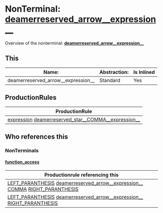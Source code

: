 # NonTerminal: **[deamerreserved_arrow__expression__](./deamerreserved_arrow__expression__.md)**

Overview of the nonterminal: **[deamerreserved_arrow__expression__](./deamerreserved_arrow__expression__.md)**



## This

| Name:                | Abstraction:    | Is Inlined |
| -------------------- | --------------- | ---------- |
| deamerreserved_arrow__expression__ | Standard | Yes |



## ProductionRules

| ProductionRule |
| ---- |
| [expression](./expression.md) [deamerreserved_star__COMMA__expression__](./deamerreserved_star__COMMA__expression__.md)  |




## Who references this

### NonTerminals


#### [function_access](./../Grammar/function_access.md)

| Productionrule referencing this                      |
| ---------------------------------------------------- |
| [LEFT_PARANTHESIS](./../Lexicon/LEFT_PARANTHESIS.md) [deamerreserved_arrow__expression__](./deamerreserved_arrow__expression__.md) [COMMA](./../Lexicon/COMMA.md) [RIGHT_PARANTHESIS](./../Lexicon/RIGHT_PARANTHESIS.md)  |
| [LEFT_PARANTHESIS](./../Lexicon/LEFT_PARANTHESIS.md) [deamerreserved_arrow__expression__](./deamerreserved_arrow__expression__.md) [RIGHT_PARANTHESIS](./../Lexicon/RIGHT_PARANTHESIS.md)  |



